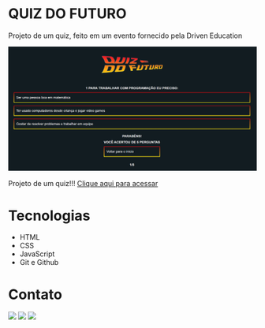 # QUIZ DO FUTURO
Projeto de um quiz, feito em um evento fornecido pela Driven Education

![preview](./previa.png)


 Projeto de um quiz!!!
[ Clique aqui para acessar](https://hilucassilva.github.io/quiz-do-futuro-Driven/)

# Tecnologias 

- HTML <br>
- CSS <br>
- JavaScript <br>
- Git e Github

# Contato
 <div> 
  <a href="https://instagram.com/lucasmesi" target="_blank"><img src="https://img.shields.io/badge/-Instagram-%23E4405F?style=for-the-badge&logo=instagram&logoColor=white" target="_blank"></a>
  <a href = "mailto:lmsilva12kta@gmail.com"><img src="https://img.shields.io/badge/-Gmail-%23333?style=for-the-badge&logo=gmail&logoColor=white" destino ="_blank"></a>
  <a href="https://www.linkedin.com/in/lucas-mendon%C3%A7a-silva-2b7856243" target="_blank"><img src="https://img.shields.io/badge/-LinkedIn-%230077B5?style=for-the-badge&logo=linkedin&logoColor=white" target="_blank"></a> 
</div>
 
